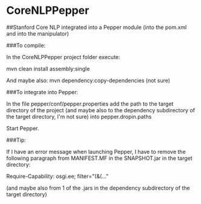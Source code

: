 # CoreNLPPepper


##Stanford Core NLP integrated into a Pepper module (into the pom.xml and into the manipulator)


###To compile:

In the CoreNLPPepper project folder execute:

mvn clean install assembly:single

And maybe also: mvn dependency:copy-dependencies (not sure)


###To integrate into Pepper:

In the file pepper/conf/pepper.properties add the path to the target directory of the project (and maybe also to the dependency subdirectory of the target directory, I'm not sure) into pepper.dropin.paths

Start Pepper.


###Tip:

If I have an error message when launching Pepper, I have to remove the following paragraph from MANIFEST.MF in the SNAPSHOT.jar in the target directory:

Require-Capability: osgi.ee; filter="(&(..."

(and maybe also from 1 of the .jars in the dependency subdirectory of the target directory)
